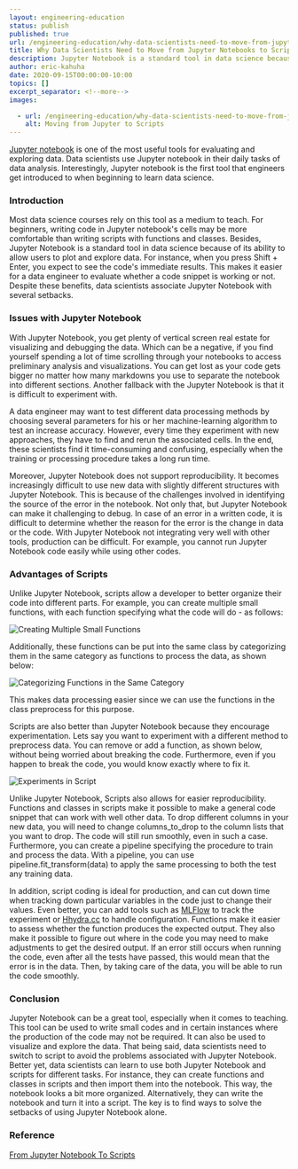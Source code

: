 ```yaml
---
layout: engineering-education
status: publish
published: true
url: /engineering-education/why-data-scientists-need-to-move-from-jupyter-notebooks-to-scripts/
title: Why Data Scientists Need to Move from Jupyter Notebooks to Scripts
description: Jupyter Notebook is a standard tool in data science because of its ability to allow users to plot and explore data.
author: eric-kahuha
date: 2020-09-15T00:00:00-10:00
topics: []
excerpt_separator: <!--more-->
images:

  - url: /engineering-education/why-data-scientists-need-to-move-from-jupyter-notebooks-to-scripts/hero.jpg
    alt: Moving from Jupyter to Scripts
---
```

[Jupyter notebook](https://jupyter.org/) is one of the most useful tools for evaluating and exploring data. Data scientists use Jupyter notebook in their daily tasks of data analysis. Interestingly, Jupyter notebook is the first tool that engineers get introduced to when beginning to learn data science.
<!--more-->
### Introduction
Most data science courses rely on this tool as a medium to teach. For beginners, writing code in Jupyter notebook's cells may be more comfortable than writing scripts with functions and classes. Besides, Jupyter Notebook is a standard tool in data science because of its ability to allow users to plot and explore data. For instance, when you press Shift + Enter, you expect to see the code's immediate results. This makes it easier for a data engineer to evaluate whether a code snippet is working or not. Despite these benefits, data scientists associate Jupyter Notebook with several setbacks.

### Issues with Jupyter Notebook
With Jupyter Notebook, you get plenty of vertical screen real estate for visualizing and debugging the data. Which can be a negative, if you find yourself spending a lot of time scrolling through your notebooks to access preliminary analysis and visualizations. You can get lost as your code gets bigger no matter how many markdowns you use to separate the notebook into different sections. Another fallback with the Jupyter Notebook is that it is difficult to experiment with.

A data engineer may want to test different data processing methods by choosing several parameters for his or her machine-learning algorithm to test an increase accuracy. However, every time they experiment with new approaches, they have to find and rerun the associated cells. In the end, these scientists find it time-consuming and confusing, especially when the training or processing procedure takes a long run time.

Moreover, Jupyter Notebook does not support reproducibility. It becomes increasingly difficult to use new data with slightly different structures with Jupyter Notebook. This is because of the challenges involved in identifying the source of the error in the notebook. Not only that, but Jupyter Notebook can make it challenging to debug. In case of an error in a written code, it is difficult to determine whether the reason for the error is the change in data or the code. With Jupyter Notebook not integrating very well with other tools, production can be difficult. For example, you cannot run Jupyter Notebook code easily while using other codes.

### Advantages of Scripts
Unlike Jupyter Notebook, scripts allow a developer to better organize their code into different parts. For example, you can create multiple small functions, with each function specifying what the code will do - as follows:

![Creating Multiple Small Functions](/engineering-education/why-data-scientists-need-to-move-from-jupyter-notebooks-to-scripts/creating-multiple-small-functions.png)

Additionally, these functions can be put into the same class by categorizing them in the same category as functions to process the data, as shown below:

![Categorizing Functions in the Same Category](/engineering-education/why-data-scientists-need-to-move-from-jupyter-notebooks-to-scripts/categorizing-functions-in-the-same-category.png)

This makes data processing easier since we can use the functions in the class preprocess for this purpose.

Scripts are also better than Jupyter Notebook because they encourage experimentation. Lets say you want to experiment with a different method to preprocess data. You can remove or add a function, as shown below, without being worried about breaking the code. Furthermore, even if you happen to break the code, you would know exactly where to fix it.

![Experiments in Script](/engineering-education/why-data-scientists-need-to-move-from-jupyter-notebooks-to-scripts/experiments.png)

Unlike Jupyter Notebook, Scripts also allows for easier reproducibility. Functions and classes in scripts make it possible to make a general code snippet that can work with well other data. To drop different columns in your new data, you will need to change columns_to_drop to the column lists that you want to drop. The code will still run smoothly, even in such a case. Furthermore, you can create a pipeline specifying the procedure to train and process the data. With a pipeline, you can use pipeline.fit_transform(data) to apply the same processing to both the test any training data.

In addition, script coding is ideal for production, and can cut down time when tracking down particular variables in the code just to change their values. Even better, you can add tools such as [MLFlow](https://mlflow.org/) to track the experiment or [Hhydra.cc](https://hydra.cc/) to handle configuration. Functions make it easier to assess whether the function produces the expected output. They also make it possible to figure out where in the code you may need to make adjustments to get the desired output. If an error still occurs when running the code, even after all the tests have passed, this would mean that the error is in the data. Then, by taking care of the data, you will be able to run the code smoothly.

### Conclusion
Jupyter Notebook can be a great tool, especially when it comes to teaching. This tool can be used to write small codes and in certain instances where the production of the code may not be required. It can also be used to visualize and explore the data. That being said, data scientists need to switch to script to avoid the problems associated with Jupyter Notebook. Better yet, data scientists can learn to use both Jupyter Notebook and scripts for different tasks. For instance, they can create functions and classes in scripts and then import them into the notebook. This way, the notebook looks a bit more organized. Alternatively, they can write the notebook and turn it into a script. The key is to find ways to solve the setbacks of using Jupyter Notebook alone.

### Reference
[From Jupyter Notebook To Scripts](https://towardsdatascience.com/from-jupyter-notebook-to-sc-582978d3c0c)
